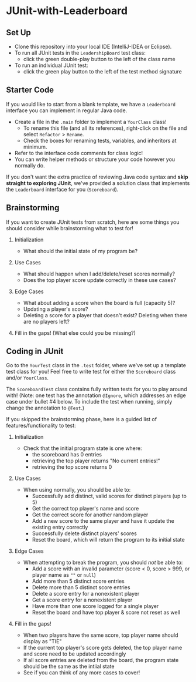 # JUnit-with-Leaderboard

## Set Up
* Clone this repository into your local IDE (IntelliJ-IDEA or Eclipse).
* To run all JUnit tests in the `LeadershipBoard` test class:
  * click the green double-play button to the left of the class name
* To run an individual JUnit test:
  * click the green play button to the left of the test method signature

## Starter Code
If you would like to start from a blank template, we have a `Leaderboard` interface you can implement in regular Java code.
* Create a file in the `.main` folder to implement a `YourClass` class!
  * To rename this file (and all its references), right-click on the file and select `Refactor` > `Rename`.
  * Check the boxes for renaming tests, variables, and inheritors at minimum.
* Refer to the interface code comments for class logic!
* You can write helper methods or structure your code however you normally do. 

If you don't want the extra practice of reviewing Java code syntax and **skip straight to exploring JUnit**, we've provided a solution class that implements the `Leaderboard` interface for you (`Scoreboard`).

## Brainstorming
If you want to create JUnit tests from scratch, here are some things you should consider while brainstorming what to test for!

1. Initialization
   * What should the initial state of my program be?

2. Use Cases
   * What should happen when I add/delete/reset scores normally?
   * Does the top player score update correctly in these use cases?

3. Edge Cases
   * What about adding a score when the board is full (capacity 5)?
   * Updating a player's score?
   * Deleting a score for a player that doesn't exist? Deleting when there are no players left?

4. Fill in the gaps! (What else could you be missing?)

## Coding in JUnit
Go to the `YourTest` class in the `.test` folder, where we've set up a template test class for you!
Feel free to write test for either the `Scoreboard` class and/or `YourClass`.

The `ScoreboardTest` class contains fully written tests for you to play around with!
(Note: one test has the annotation `@Ignore`, which addresses an edge case under bullet #4 below. To include the test when running, simply change the annotation to `@Test`.)

If you skipped the brainstorming phase, here is a guided list of features/functionality to test:
1. Initialization
   * Check that the initial program state is one where:
     * the scoreboard has 0 entries
     * retrieving the top player returns "No current entries!"
     * retrieving the top score returns 0

2. Use Cases
   * When using normally, you should be able to:
     * Successfully add distinct, valid scores for distinct players (up to 5)
     * Get the correct top player's name and score
     * Get the correct score for another random player
     * Add a new score to the same player and have it update the existing entry correctly
     * Successfully delete distinct players' scores
     * Reset the board, which will return the program to its initial state

3. Edge Cases
   * When attempting to break the program, you should _not_ be able to:
     * Add a score with an invalid parameter (score < 0, score > 999, or player name as `""` or `null`)
     * Add more than 5 distinct score entries
     * Delete more than 5 distinct score entries
     * Delete a score entry for a nonexistent player
     * Get a score entry for a nonexistent player
     * Have more than one score logged for a single player
     * Reset the board and have top player & score not reset as well

4. Fill in the gaps!
   * When two players have the same score, top player name should display as "TIE"
   * If the current top player's score gets deleted, the top player name and score need to be updated accordingly
   * If all score entries are deleted from the board, the program state should be the same as the intiial state
   * See if you can think of any more cases to cover!



